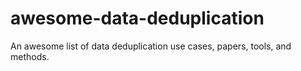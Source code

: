 # awesome-data-deduplication
An awesome list of data deduplication use cases, papers, tools, and methods.
